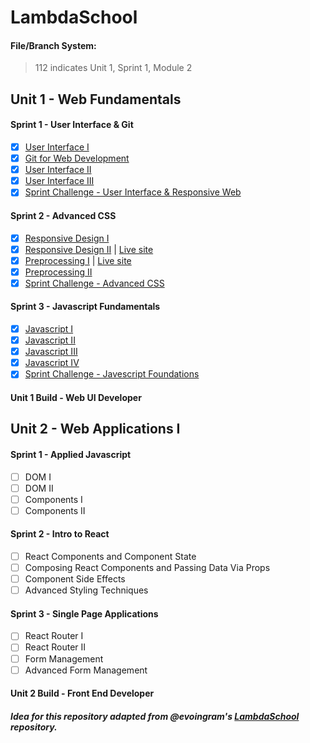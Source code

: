 # LambdaSchool

#### File/Branch System: 
> 112 indicates Unit 1, Sprint 1, Module 2

## Unit 1 - Web Fundamentals
#### Sprint 1 - User Interface & Git
- [X] [User Interface I](https://codepen.io/collection/nxPOZr)
- [X] [Git for Web Development](https://github.com/reannalp/Git-for-Web-Development-Project)
- [X] [User Interface II](https://github.com/reannalp/LambdaSchool/tree/master/u1/113-1/User-Interface)
- [X] [User Interface III](https://github.com/reannalp/LambdaSchool/tree/master/u1/114-1/UI-III-Flexbox)
- [X] [Sprint Challenge - User Interface & Responsive Web](https://github.com/reannalp/Sprint-Challenge--User-Interface)

#### Sprint 2 - Advanced CSS
- [X] [Responsive Design I](https://github.com/reannalp/LambdaSchool/tree/master/u1/121-1/responsive-web-design-I)
- [X] [Responsive Design II](https://github.com/reannalp/LambdaSchool/tree/master/u1/122-1/portfolio-website) | [Live site](https://reannalp.github.io)
- [X] [Preprocessing I](https://github.com/reannalp/LambdaSchool/tree/master/u1/123-1/Preprocessing-I) | [Live site](https://reannalp.github.io/cooper/)
- [X] [Preprocessing II](https://github.com/reannalp/LambdaSchool/tree/master/u1/124-1/Preprocessing-II)
- [X] [Sprint Challenge - Advanced CSS](https://github.com/reannalp/Sprint-Challenge--Advanced-CSS/tree/reanna-perez)

#### Sprint 3 - Javascript Fundamentals
- [X] [Javascript I](https://github.com/reannalp/LambdaSchool/tree/master/u1/131-1/JS-Exercise-Functions-Arrays-Objects)
- [X] [Javascript II](https://github.com/reannalp/LambdaSchool/tree/master/u1/132-1/JS-Exercise-Closures-Callbacks-ArrayMethods)
- [X] [Javascript III](https://github.com/reannalp/LambdaSchool/tree/133-1/u1/133-1/JS-Exercise-Prototype)
- [X] [Javascript IV](https://github.com/reannalp/LambdaSchool/tree/134-1/u1/134-1/JS-Exercise-Classes)
- [X] [Sprint Challenge - Javescript Foundations](https://github.com/reannalp/Sprint-Challenge--JavaScript/tree/reanna-perez)

#### Unit 1 Build - Web UI Developer

## Unit 2 - Web Applications I
#### Sprint 1 - Applied Javascript
- [ ] DOM I
- [ ] DOM II
- [ ] Components I
- [ ] Components II

#### Sprint 2 - Intro to React
- [ ] React Components and Component State
- [ ] Composing React Components and Passing Data Via Props
- [ ] Component Side Effects
- [ ] Advanced Styling Techniques

#### Sprint 3 - Single Page Applications
- [ ] React Router I
- [ ] React Router II
- [ ] Form Management
- [ ] Advanced Form Management

#### Unit 2 Build - Front End Developer

##### Idea for this repository adapted from @evoingram's [LambdaSchool](https://github.com/evoingram/LambdaSchool/) repository.
